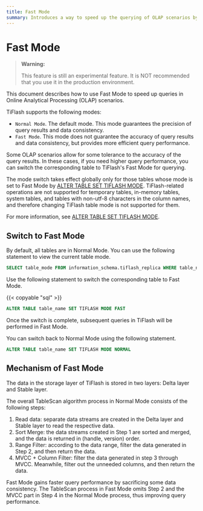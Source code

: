 ```yaml
---
title: Fast Mode
summary: Introduces a way to speed up the querying of OLAP scenarios by using Fast Mode.
---
```


# Fast Mode

> **Warning:**
>
> This feature is still an experimental feature. It is NOT recommended that you use it in the production environment.

This document describes how to use Fast Mode to speed up queries in Online Analytical Processing (OLAP) scenarios.

TiFlash supports the following modes:

- `Normal Mode`. The default mode. This mode guarantees the precision of query results and data consistency.
- `Fast Mode`. This mode does not guarantee the accuracy of query results and data consistency, but provides more efficient query performance.

Some OLAP scenarios allow for some tolerance to the accuracy of the query results. In these cases, if you need higher query performance, you can switch the corresponding table to TiFlash's Fast Mode for querying.

The mode switch takes effect globally only for those tables whose mode is set to Fast Mode by [ALTER TABLE SET TIFLASH MODE](/sql-statements/sql-statement-set-tiflash-mode.md). TiFlash-related operations are not supported for temporary tables, in-memory tables, system tables, and tables with non-utf-8 characters in the column names, and therefore changing TiFlash table mode is not supported for them.

For more information, see [ALTER TABLE SET TIFLASH MODE](/sql-statements/sql-statement-set-tiflash-mode.md).

## Switch to Fast Mode

By default, all tables are in Normal Mode. You can use the following statement to view the current table mode.

```sql
SELECT table_mode FROM information_schema.tiflash_replica WHERE table_name = 'table_name' AND table_schema = 'database_name'
```

Use the following statement to switch the corresponding table to Fast Mode.

{{< copyable "sql" >}}

```sql
ALTER TABLE table_name SET TIFLASH MODE FAST
```

Once the switch is complete, subsequent queries in TiFlash will be performed in Fast Mode.

You can switch back to Normal Mode using the following statement.

```sql
ALTER TABLE table_name SET TIFLASH MODE NORMAL
```

## Mechanism of Fast Mode

The data in the storage layer of TiFlash is stored in two layers: Delta layer and Stable layer.

The overall TableScan algorithm process in Normal Mode consists of the following steps:

1. Read data: separate data streams are created in the Delta layer and Stable layer to read the respective data.
2. Sort Merge: the data streams created in Step 1 are sorted and merged, and the data is returned in (handle, version) order.
3. Range Filter: according to the data range, filter the data generated in Step 2, and then return the data.
4. MVCC + Column Filter: filter the data generated in step 3 through MVCC. Meanwhile, filter out the unneeded columns, and then return the data.

Fast Mode gains faster query performance by sacrificing some data consistency. The TableScan process in Fast Mode omits Step 2 and the MVCC part in Step 4 in the Normal Mode process, thus improving query performance.
